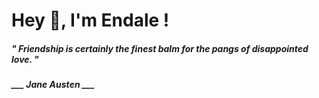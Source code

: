 <h1 title="head"> Hey 👋, I'm Endale !</h1>

**<h5><i>" Friendship is certainly the finest balm for the pangs of disappointed love. "</i></h5>**

*<b>___ Jane Austen ___</b>*
